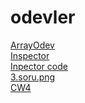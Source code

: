 # odevler
[ArrayOdev](https://beyzakoser.github.io/odevler/Array%20Demo.html)
<br>
[Inspector](https://beyzakoser.github.io/odevler/inspector.html)
<br>
[Inpector code](https://github.com/beyzakoser/odevler/blob/master/c4_data.js)
<br>
[3.soru.png](https://beyzakoser.github.io/odevler/3.soru.png)
<br>
[CW4](https://beyzakoser.github.io/odevler/index.html)
